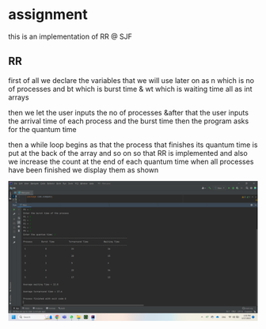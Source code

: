 # assignment
this is an implementation of RR @ SJF 

## RR

first of all we declare the variables that we will use later on as n which is no of processes and bt which is burst time & wt which is waiting time all as int arrays 

then we let the user inputs the no of processes &after that the user inputs the arrival time of each process and the burst time then the program asks for the quantum time 

then a while loop begins as that the process that finishes its quantum time is put at the back of the array and so on so that RR is implemented and also we increase the count at the end of each quantum time when all processes have been finished we display them as shown

![My Image](RR2.png)


